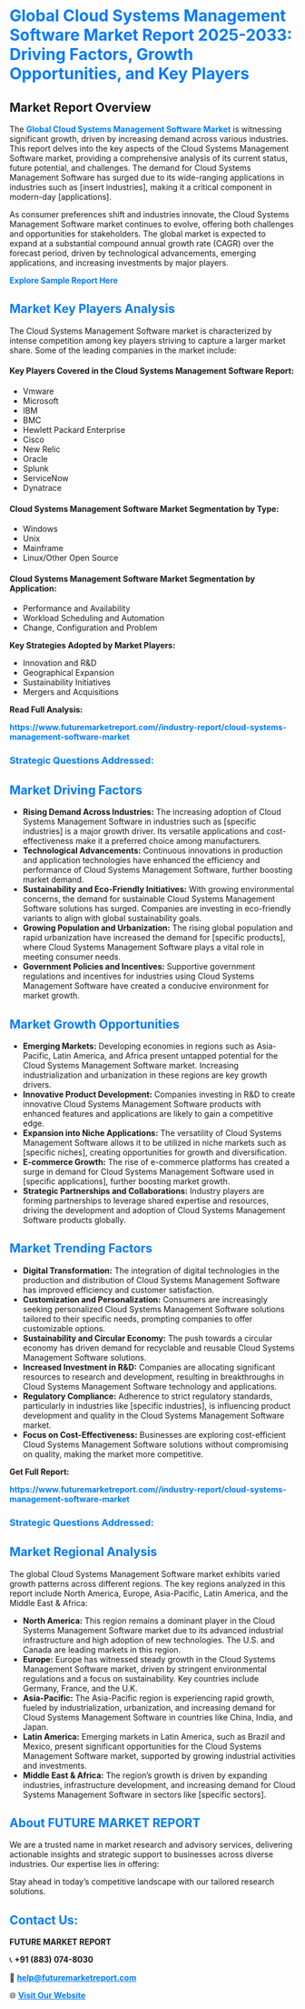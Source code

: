 <h1 style="color: #007BFF;">Global Cloud Systems Management Software Market Report 2025-2033: Driving Factors, Growth Opportunities, and Key Players</h1>

<section id="overview">
<h2>Market Report Overview</h2>
<p>The <a href="https://www.futuremarketreport.com//industry-report/cloud-systems-management-software-market" style="color: #007BFF; text-decoration: none;"><strong>Global Cloud Systems Management Software Market</strong></a> is witnessing significant growth, driven by increasing demand across various industries. This report delves into the key aspects of the Cloud Systems Management Software market, providing a comprehensive analysis of its current status, future potential, and challenges. The demand for Cloud Systems Management Software has surged due to its wide-ranging applications in industries such as [insert industries], making it a critical component in modern-day [applications].</p>
<p>As consumer preferences shift and industries innovate, the Cloud Systems Management Software market continues to evolve, offering both challenges and opportunities for stakeholders. The global market is expected to expand at a substantial compound annual growth rate (CAGR) over the forecast period, driven by technological advancements, emerging applications, and increasing investments by major players.</p>
</section>

<section id="overview">
<p><a href="https://www.futuremarketreport.com//request-sample/reportId=56297" style="color: #007BFF; text-decoration: none;"><strong>Explore Sample Report Here</strong></a></p>
</section>

<section id="key-players">
<h2 style="color: #007BFF;">Market Key Players Analysis</h2>
<p>The Cloud Systems Management Software market is characterized by intense competition among key players striving to capture a larger market share. Some of the leading companies in the market include:</p>
<h4>Key Players Covered in the Cloud Systems Management Software Report:</h4>
<ul><li>Vmware</li><li>Microsoft</li><li>IBM</li><li>BMC</li><li>Hewlett Packard Enterprise</li><li>Cisco</li><li>New Relic</li><li>Oracle</li><li>Splunk</li><li>ServiceNow</li><li>Dynatrace</li></ul>
<h4>Cloud Systems Management Software Market Segmentation by Type:</h4>
<ul><li>Windows</li><li>Unix</li><li>Mainframe</li><li>Linux/Other Open Source</li></ul>

<h4>Cloud Systems Management Software Market Segmentation by Application:</h4>
<ul><li>Performance and Availability</li><li>Workload Scheduling and Automation</li><li>Change, Configuration and Problem</li></ul>
<p><strong>Key Strategies Adopted by Market Players:</strong></p>
<ul>
<li>Innovation and R&D</li>
<li>Geographical Expansion</li>
<li>Sustainability Initiatives</li>
<li>Mergers and Acquisitions</li>
</ul>
</section>

<section>
<p><strong>Read Full Analysis: </strong></p><a href="https://www.futuremarketreport.com//industry-report/cloud-systems-management-software-market" style="color: #007BFF; text-decoration: none;"><strong>https://www.futuremarketreport.com//industry-report/cloud-systems-management-software-market</strong></a>
<h3 style="color: #007BFF;">Strategic Questions Addressed:</h3>
</section>

<section id="driving-factors">
<h2 style="color: #007BFF;">Market Driving Factors</h2>
<ul>
<li><strong>Rising Demand Across Industries:</strong> The increasing adoption of Cloud Systems Management Software in industries such as [specific industries] is a major growth driver. Its versatile applications and cost-effectiveness make it a preferred choice among manufacturers.</li>
<li><strong>Technological Advancements:</strong> Continuous innovations in production and application technologies have enhanced the efficiency and performance of Cloud Systems Management Software, further boosting market demand.</li>
<li><strong>Sustainability and Eco-Friendly Initiatives:</strong> With growing environmental concerns, the demand for sustainable Cloud Systems Management Software solutions has surged. Companies are investing in eco-friendly variants to align with global sustainability goals.</li>
<li><strong>Growing Population and Urbanization:</strong> The rising global population and rapid urbanization have increased the demand for [specific products], where Cloud Systems Management Software plays a vital role in meeting consumer needs.</li>
<li><strong>Government Policies and Incentives:</strong> Supportive government regulations and incentives for industries using Cloud Systems Management Software have created a conducive environment for market growth.</li>
</ul>
</section>

<section id="growth-opportunities">
<h2 style="color: #007BFF;">Market Growth Opportunities</h2>
<ul>
<li><strong>Emerging Markets:</strong> Developing economies in regions such as Asia-Pacific, Latin America, and Africa present untapped potential for the Cloud Systems Management Software market. Increasing industrialization and urbanization in these regions are key growth drivers.</li>
<li><strong>Innovative Product Development:</strong> Companies investing in R&D to create innovative Cloud Systems Management Software products with enhanced features and applications are likely to gain a competitive edge.</li>
<li><strong>Expansion into Niche Applications:</strong> The versatility of Cloud Systems Management Software allows it to be utilized in niche markets such as [specific niches], creating opportunities for growth and diversification.</li>
<li><strong>E-commerce Growth:</strong> The rise of e-commerce platforms has created a surge in demand for Cloud Systems Management Software used in [specific applications], further boosting market growth.</li>
<li><strong>Strategic Partnerships and Collaborations:</strong> Industry players are forming partnerships to leverage shared expertise and resources, driving the development and adoption of Cloud Systems Management Software products globally.</li>
</ul>
</section>

<section id="trending-factors">
<h2 style="color: #007BFF;">Market Trending Factors</h2>
<ul>
<li><strong>Digital Transformation:</strong> The integration of digital technologies in the production and distribution of Cloud Systems Management Software has improved efficiency and customer satisfaction.</li>
<li><strong>Customization and Personalization:</strong> Consumers are increasingly seeking personalized Cloud Systems Management Software solutions tailored to their specific needs, prompting companies to offer customizable options.</li>
<li><strong>Sustainability and Circular Economy:</strong> The push towards a circular economy has driven demand for recyclable and reusable Cloud Systems Management Software solutions.</li>
<li><strong>Increased Investment in R&D:</strong> Companies are allocating significant resources to research and development, resulting in breakthroughs in Cloud Systems Management Software technology and applications.</li>
<li><strong>Regulatory Compliance:</strong> Adherence to strict regulatory standards, particularly in industries like [specific industries], is influencing product development and quality in the Cloud Systems Management Software market.</li>
<li><strong>Focus on Cost-Effectiveness:</strong> Businesses are exploring cost-efficient Cloud Systems Management Software solutions without compromising on quality, making the market more competitive.</li>
</ul>
</section>

<section>
<p><strong>Get Full Report: </strong></p><a href="https://www.futuremarketreport.com//industry-report/cloud-systems-management-software-market" style="color: #007BFF; text-decoration: none;"><strong>https://www.futuremarketreport.com//industry-report/cloud-systems-management-software-market</strong></a>
<h3 style="color: #007BFF;">Strategic Questions Addressed:</h3>
</section>


<section id="regional-analysis">
<h2 style="color: #007BFF;">Market Regional Analysis</h2>
<p>The global Cloud Systems Management Software market exhibits varied growth patterns across different regions. The key regions analyzed in this report include North America, Europe, Asia-Pacific, Latin America, and the Middle East & Africa:</p>
<ul>
<li><strong>North America:</strong> This region remains a dominant player in the Cloud Systems Management Software market due to its advanced industrial infrastructure and high adoption of new technologies. The U.S. and Canada are leading markets in this region.</li>
<li><strong>Europe:</strong> Europe has witnessed steady growth in the Cloud Systems Management Software market, driven by stringent environmental regulations and a focus on sustainability. Key countries include Germany, France, and the U.K.</li>
<li><strong>Asia-Pacific:</strong> The Asia-Pacific region is experiencing rapid growth, fueled by industrialization, urbanization, and increasing demand for Cloud Systems Management Software in countries like China, India, and Japan.</li>
<li><strong>Latin America:</strong> Emerging markets in Latin America, such as Brazil and Mexico, present significant opportunities for the Cloud Systems Management Software market, supported by growing industrial activities and investments.</li>
<li><strong>Middle East & Africa:</strong> The region’s growth is driven by expanding industries, infrastructure development, and increasing demand for Cloud Systems Management Software in sectors like [specific sectors].</li>
</ul>
</section>

<footer>
<h2 style="color: #007BFF;">About FUTURE MARKET REPORT</h2>
<p>We are a trusted name in market research and advisory services, delivering actionable insights and strategic support to businesses across diverse industries. Our expertise lies in offering:</p>

<p>Stay ahead in today’s competitive landscape with our tailored research solutions.</p>

<h2 style="color: #007BFF;">Contact Us:</h2>
<p><strong>FUTURE MARKET REPORT</strong></p>
<p>📞 <strong>+91 (883) 074-8030</strong></p>
<p>📧 <strong><a href="mailto:help@futuremarketreport.com" style="color: #007BFF;">help@futuremarketreport.com</a></strong></p>
<p>🌐 <strong><a href="https://www.futuremarketreport.com/" style="color: #007BFF;">Visit Our Website</a></strong></p>
</footer>